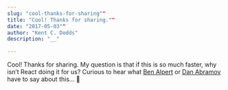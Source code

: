 ```yaml
---
slug: "cool-thanks-for-sharing""
title: "Cool! Thanks for sharing.""
date: "2017-05-03""
author: "Kent C. Dodds"
description: "__"

---
```


Cool! Thanks for sharing. My question is that if this is so much faster, why
isn’t React doing it for us? Curious to hear what
[Ben Alpert](https://medium.com/u/b610e3f3fee2) or
[Dan Abramov](https://medium.com/u/a3a8af6addc1) have to say about this… 🤔
